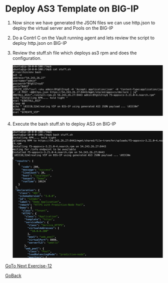 # Deploy AS3 Template on BIG-IP
1. Now since we have generated the JSON files we can use http.json to deploy the virtual server and Pools on the BIG-IP

2. Do a Contrl C on the Vault running agent and lets review the script to deploy http.json on BIG-IP

3. Review the stuff.sh file which deploys as3 rpm and does the configuration.

 
   ![alt text](../../../../../../../../../../../images/http.png)

4. Execute the bash stuff.sh to deploy AS3 on BIG-IP

   ![alt text](../../../../../../../../../../../images/stuff.png)

[GoTo Next Exercise-12](12-ex)

[GoBack](../README.md)

